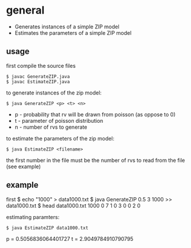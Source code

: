 general
=======
- Generates instances of a simple ZIP model
- Estimates the parameters of a simple ZIP model

usage
-----

first compile the source files

    $ javac GenerateZIP.java
    $ javac EstimateZIP.java

to generate instances of the zip model:

    $ java GenerateZIP <p> <t> <n>

- p - probability that rv will be drawn from poisson (as oppose to 0)
- t - parameter of poisson distribution
- n - number of rvs to generate

to estimate the parameters of the zip model:

    $ java EstimateZIP <filename>

the first number in the file must be the number of rvs to read from the file (see example)

example
----------


first 
    $ echo "1000" > data1000.txt 
    $ java GenerateZIP 0.5 3 1000 >> data1000.txt
    $ head data1000.txt 
    1000
    0
    7
    1
    0
    3
    0
    0
    2
    0

estimating paramters:    

    $ java EstimateZIP data1000.txt 
p = 0.5056836064401727
t = 2.9049784910790795


